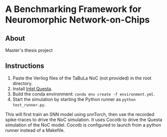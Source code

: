 # A Benchmarking Framework for Neuromorphic Network-on-Chips
## About
Master's thesis project
## Instructions
1. Paste the Verilog files of the TaBuLa NoC (not provided) in the root directory.
2. Install [Intel Questa](https://www.intel.com/content/www/us/en/software/programmable/quartus-prime/questa-edition.html).
3. Build the conda environment: `conda env create -f environment.yml`.
4. Start the simulation by starting the Python runner as `python test_runner.py`. 

This will first train an SNN model using snnTorch, then use the recorded spike-traces to drive the NoC simulation. It uses Cocotb to drive the Questa simulation of the NoC model. Cocotb is configured to launch from a python runner instead of a Makefile.
